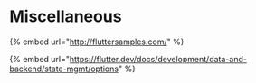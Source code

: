 # Miscellaneous

{% embed url="http://fluttersamples.com/" %}

{% embed url="https://flutter.dev/docs/development/data-and-backend/state-mgmt/options" %}



